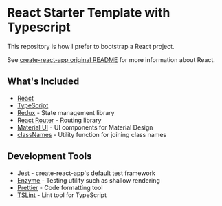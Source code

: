 # React Starter Template with Typescript

This repository is how I prefer to bootstrap a React project.

See [create-react-app original README](https://github.com/facebookincubator/create-react-app/blob/master/packages/react-scripts/template/README.md) for more information about React.

## What's Included

- [React](https://reactjs.org/)
- [TypeScript](http://www.typescriptlang.org)
- [Redux](https://redux.js.org/) - State management library
- [React Router](https://reacttraining.com/react-router/core) - Routing library
- [Material UI](https://material-ui.com/) - UI components for Material Design
- [classNames](https://github.com/JedWatson/classnames) - Utility function for joining class names

## Development Tools

- [Jest](https://facebook.github.io/jest/) - create-react-app's default test framework
- [Enzyme](http://airbnb.io/enzyme/) - Testing utility such as shallow rendering
- [Prettier](https://prettier.io/) - Code formatting tool
- [TSLint](https://palantir.github.io/tslint/) - Lint tool for TypeScript
